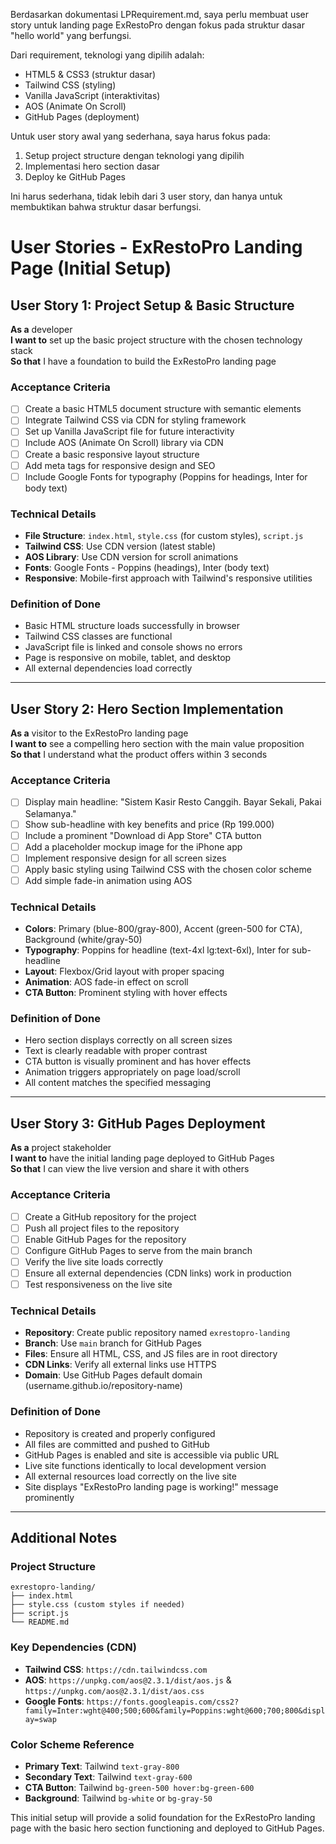 <think>Berdasarkan dokumentasi LPRequirement.md, saya perlu membuat user story untuk landing page ExRestoPro dengan fokus pada struktur dasar "hello world" yang berfungsi. 

Dari requirement, teknologi yang dipilih adalah:
- HTML5 & CSS3 (struktur dasar)
- Tailwind CSS (styling)
- Vanilla JavaScript (interaktivitas)
- AOS (Animate On Scroll)
- GitHub Pages (deployment)

Untuk user story awal yang sederhana, saya harus fokus pada:
1. Setup project structure dengan teknologi yang dipilih
2. Implementasi hero section dasar
3. Deploy ke GitHub Pages

Ini harus sederhana, tidak lebih dari 3 user story, dan hanya untuk membuktikan bahwa struktur dasar berfungsi.</think>
# User Stories - ExRestoPro Landing Page (Initial Setup)

## User Story 1: Project Setup & Basic Structure

**As a** developer  
**I want to** set up the basic project structure with the chosen technology stack  
**So that** I have a foundation to build the ExRestoPro landing page

### Acceptance Criteria
- [ ] Create a basic HTML5 document structure with semantic elements
- [ ] Integrate Tailwind CSS via CDN for styling framework
- [ ] Set up Vanilla JavaScript file for future interactivity
- [ ] Include AOS (Animate On Scroll) library via CDN
- [ ] Create a basic responsive layout structure
- [ ] Add meta tags for responsive design and SEO
- [ ] Include Google Fonts for typography (Poppins for headings, Inter for body text)

### Technical Details
- **File Structure**: `index.html`, `style.css` (for custom styles), `script.js`
- **Tailwind CSS**: Use CDN version (latest stable)
- **AOS Library**: Use CDN version for scroll animations
- **Fonts**: Google Fonts - Poppins (headings), Inter (body text)
- **Responsive**: Mobile-first approach with Tailwind's responsive utilities

### Definition of Done
- Basic HTML structure loads successfully in browser
- Tailwind CSS classes are functional
- JavaScript file is linked and console shows no errors
- Page is responsive on mobile, tablet, and desktop
- All external dependencies load correctly

---

## User Story 2: Hero Section Implementation

**As a** visitor to the ExRestoPro landing page  
**I want to** see a compelling hero section with the main value proposition  
**So that** I understand what the product offers within 3 seconds

### Acceptance Criteria
- [ ] Display main headline: "Sistem Kasir Resto Canggih. Bayar Sekali, Pakai Selamanya."
- [ ] Show sub-headline with key benefits and price (Rp 199.000)
- [ ] Include a prominent "Download di App Store" CTA button
- [ ] Add a placeholder mockup image for the iPhone app
- [ ] Implement responsive design for all screen sizes
- [ ] Apply basic styling using Tailwind CSS with the chosen color scheme
- [ ] Add simple fade-in animation using AOS

### Technical Details
- **Colors**: Primary (blue-800/gray-800), Accent (green-500 for CTA), Background (white/gray-50)
- **Typography**: Poppins for headline (text-4xl lg:text-6xl), Inter for sub-headline
- **Layout**: Flexbox/Grid layout with proper spacing
- **Animation**: AOS fade-in effect on scroll
- **CTA Button**: Prominent styling with hover effects

### Definition of Done
- Hero section displays correctly on all screen sizes
- Text is clearly readable with proper contrast
- CTA button is visually prominent and has hover effects
- Animation triggers appropriately on page load/scroll
- All content matches the specified messaging

---

## User Story 3: GitHub Pages Deployment

**As a** project stakeholder  
**I want to** have the initial landing page deployed to GitHub Pages  
**So that** I can view the live version and share it with others

### Acceptance Criteria
- [ ] Create a GitHub repository for the project
- [ ] Push all project files to the repository
- [ ] Enable GitHub Pages for the repository
- [ ] Configure GitHub Pages to serve from the main branch
- [ ] Verify the live site loads correctly
- [ ] Ensure all external dependencies (CDN links) work in production
- [ ] Test responsiveness on the live site

### Technical Details
- **Repository**: Create public repository named `exrestopro-landing`
- **Branch**: Use `main` branch for GitHub Pages
- **Files**: Ensure all HTML, CSS, and JS files are in root directory
- **CDN Links**: Verify all external links use HTTPS
- **Domain**: Use GitHub Pages default domain (username.github.io/repository-name)

### Definition of Done
- Repository is created and properly configured
- All files are committed and pushed to GitHub
- GitHub Pages is enabled and site is accessible via public URL
- Live site functions identically to local development version
- All external resources load correctly on the live site
- Site displays "ExRestoPro landing page is working!" message prominently

---

## Additional Notes

### Project Structure
```
exrestopro-landing/
├── index.html
├── style.css (custom styles if needed)
├── script.js
└── README.md
```

### Key Dependencies (CDN)
- **Tailwind CSS**: `https://cdn.tailwindcss.com`
- **AOS**: `https://unpkg.com/aos@2.3.1/dist/aos.js` & `https://unpkg.com/aos@2.3.1/dist/aos.css`
- **Google Fonts**: `https://fonts.googleapis.com/css2?family=Inter:wght@400;500;600&family=Poppins:wght@600;700;800&display=swap`

### Color Scheme Reference
- **Primary Text**: Tailwind `text-gray-800`
- **Secondary Text**: Tailwind `text-gray-600`
- **CTA Button**: Tailwind `bg-green-500 hover:bg-green-600`
- **Background**: Tailwind `bg-white` or `bg-gray-50`

This initial setup will provide a solid foundation for the ExRestoPro landing page with the basic hero section functioning and deployed to GitHub Pages.